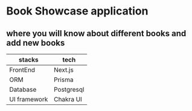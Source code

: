 # Book Showcase application 
## where you will know about different books and add new books



| stacks | tech  |
| ------------- | ------------- |
| FrontEnd  | Next.js |
| ORM  | Prisma |
| Database  | Postgresql  |
| UI framework | Chakra UI |
